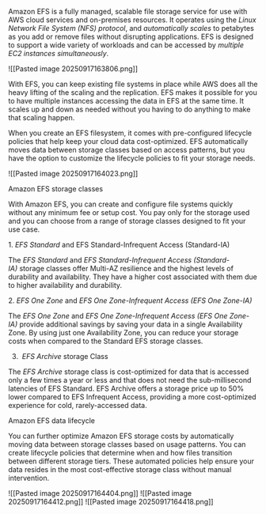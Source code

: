Amazon EFS is a fully managed, scalable file storage service for use with AWS cloud services and on-premises resources. It operates using the _Linux Network File System (NFS) protocol_, and _automatically scales_ to petabytes as you add or remove files without disrupting applications. EFS is designed to support a wide variety of workloads and can be accessed by _multiple EC2 instances simultaneously_.

![[Pasted image 20250917163806.png]]

With EFS, you can keep existing file systems in place while AWS does all the heavy lifting of the scaling and the replication. EFS makes it possible for you to have multiple instances accessing the data in EFS at the same time. It scales up and down as needed without you having to do anything to make that scaling happen.

When you create an EFS filesystem, it comes with pre-configured lifecycle policies that help keep your cloud data cost-optimized. EFS automatically moves data between storage classes based on access patterns, but you have the option to customize the lifecycle policies to fit your storage needs.

![[Pasted image 20250917164023.png]]


Amazon EFS storage classes

With Amazon EFS, you can create and configure file systems quickly without any minimum fee or setup cost. You pay only for the storage used and you can choose from a range of storage classes designed to fit your use case.

1. _EFS Standard_ and EFS Standard-Infrequent Access (Standard-IA)

The _EFS Standard_ and _EFS Standard-Infrequent Access (Standard-IA)_ storage classes offer Multi-AZ resilience and the highest levels of durability and availability. They have a higher cost associated with them due to higher availability and durability.

2. _EFS One Zone_ and _EFS One Zone-Infrequent Access (EFS One Zone-IA)_

The _EFS One Zone_ and _EFS One Zone-Infrequent Access (EFS One Zone-IA)_ provide additional savings by saving your data in a single Availability Zone. By using just one Availability Zone, you can reduce your storage costs when compared to the Standard EFS storage classes.

3.  _EFS Archive_ storage Class

The _EFS Archive_ storage class is cost-optimized for data that is accessed only a few times a year or less and that does not need the sub-millisecond latencies of EFS Standard. EFS Archive offers a storage price up to 50% lower compared to EFS Infrequent Access, providing a more cost-optimized experience for cold, rarely-accessed data.


Amazon EFS data lifecycle

You can further optimize Amazon EFS storage costs by automatically moving data between storage classes based on usage patterns. You can create lifecycle policies that determine when and how files transition between different storage tiers. These automated policies help ensure your data resides in the most cost-effective storage class without manual intervention.

![[Pasted image 20250917164404.png]]
![[Pasted image 20250917164412.png]]
![[Pasted image 20250917164418.png]]